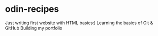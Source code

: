 # odin-recipes
Just writing first website with HTML basics:)
Learning the basics of Git & GitHub
Building my portfolio
